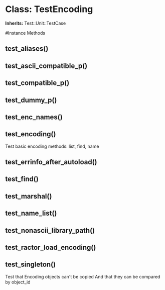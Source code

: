 # Class: TestEncoding
**Inherits:** Test::Unit::TestCase
    




#Instance Methods
## test_aliases() [](#method-i-test_aliases)

## test_ascii_compatible_p() [](#method-i-test_ascii_compatible_p)

## test_compatible_p() [](#method-i-test_compatible_p)

## test_dummy_p() [](#method-i-test_dummy_p)

## test_enc_names() [](#method-i-test_enc_names)

## test_encoding() [](#method-i-test_encoding)
Test basic encoding methods: list, find, name

## test_errinfo_after_autoload() [](#method-i-test_errinfo_after_autoload)

## test_find() [](#method-i-test_find)

## test_marshal() [](#method-i-test_marshal)

## test_name_list() [](#method-i-test_name_list)

## test_nonascii_library_path() [](#method-i-test_nonascii_library_path)

## test_ractor_load_encoding() [](#method-i-test_ractor_load_encoding)

## test_singleton() [](#method-i-test_singleton)
Test that Encoding objects can't be copied And that they can be compared by
object_id

